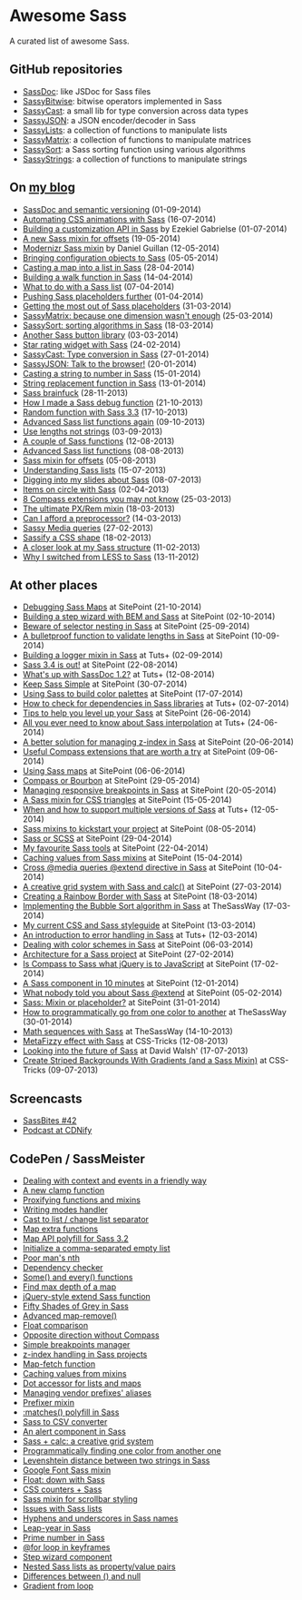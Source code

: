 # Awesome Sass

A curated list of awesome Sass.

## GitHub repositories

* [SassDoc](https://github.com/HugoGiraudel/SassDoc): like JSDoc for Sass files
* [SassyBitwise](https://github.com/HugoGiraudel/SassyBitwise): bitwise operators implemented in Sass
* [SassyCast](https://github.com/HugoGiraudel/SassyCast): a small lib for type conversion across data types
* [SassyJSON](https://github.com/HugoGiraudel/SassyJSON): a JSON encoder/decoder in Sass
* [SassyLists](https://github.com/Team-Sass/SassyLists): a collection of functions to manipulate lists
* [SassyMatrix](https://github.com/HugoGiraudel/SassyMatrix): a collection of functions to manipulate matrices
* [SassySort](https://github.com/HugoGiraudel/SassySort): a Sass sorting function using various algorithms
* [SassyStrings](https://github.com/Team-Sass/Sassy-Strings): a collection of functions to manipulate strings


## On [my blog](http://hugogiraudel.com)

* [SassDoc and semantic versioning](http://hugogiraudel.com/2014/09/01/sassdoc-and-semantic-versioning/) (01-09-2014)
* [Automating CSS animations with Sass](http://hugogiraudel.com/2014/07/16/automating-css-animations-with-sass/) (16-07-2014)
* [Building a customization API in Sass](http://hugogiraudel.com/2014/07/01/building-a-customization-api-in-sass/) by Ezekiel Gabrielse (01-07-2014)
* [A new Sass mixin for offsets](http://hugogiraudel.com/2014/05/19/new-offsets-sass-mixin/) (19-05-2014)
* [Modernizr Sass mixin](http://hugogiraudel.com/2014/05/12/modernizr-sass-mixin/) by Daniel Guillan (12-05-2014)
* [Bringing configuration objects to Sass](http://hugogiraudel.com/2014/05/05/bringing-configuration-objects-to-sass/) (05-05-2014)
* [Casting a map into a list in Sass](http://hugogiraudel.com/2014/04/28/casting-map-into-list/) (28-04-2014)
* [Building a walk function in Sass](http://hugogiraudel.com/2014/04/14/building-a-walk-function-in-sass/) (14-04-2014)
* [What to do with a Sass list](http://hugogiraudel.com/2014/04/07/what-to-do-with-a-sass-list/) (07-04-2014)
* [Pushing Sass placeholders further](http://hugogiraudel.com/2014/04/01/pushing-sass-placeholders-further/) (01-04-2014)
* [Getting the most out of Sass placeholders](http://hugogiraudel.com/2014/03/31/getting-the-most-out-of-sass-placeholders/) (31-03-2014)
* [SassyMatrix: because one dimension wasn't enough](http://hugogiraudel.com/2014/03/25/sassy-matrix-because-one-dimension-wasnt-enough/) (25-03-2014)
* [SassySort: sorting algorithms in Sass](http://hugogiraudel.com/2014/03/18/sassy-sort/) (18-03-2014)
* [Another Sass button library](http://hugogiraudel.com/2014/03/03/another-sass-button-library/) (03-03-2014)
* [Star rating widget with Sass](http://hugogiraudel.com/2014/02/24/star-rating-system-with-sass/) (24-02-2014)
* [SassyCast: Type conversion in Sass](http://hugogiraudel.com/2014/01/27/casting-types-in-sass/) (27-01-2014)
* [SassyJSON: Talk to the browser!](http://hugogiraudel.com/2014/01/20/json-in-sass/) (20-01-2014)
* [Casting a string to number in Sass](http://hugogiraudel.com/2014/01/15/sass-string-to-number/) (15-01-2014)
* [String replacement function in Sass](http://hugogiraudel.com/2014/01/13/sass-string-replacement-function/) (13-01-2014)
* [Sass brainfuck](http://hugogiraudel.com/2013/11/28/sass-brainfuck/) (28-11-2013)
* [How I made a Sass debug function](http://hugogiraudel.com/2013/10/21/sass-debug/) (21-10-2013)
* [Random function with Sass 3.3](http://hugogiraudel.com/2013/10/17/sass-random/) (17-10-2013)
* [Advanced Sass list functions again](http://hugogiraudel.com/2013/10/09/advanced-sass-list-functions-again/) (09-10-2013)
* [Use lengths not strings](http://hugogiraudel.com/2013/09/03/use-lengths-not-strings/) (03-09-2013)
* [A couple of Sass functions](http://hugogiraudel.com/2013/08/12/sass-functions/) (12-08-2013)
* [Advanced Sass list functions](http://hugogiraudel.com/2013/08/08/advanced-sass-list-functions/) (08-08-2013)
* [Sass mixin for offsets](http://hugogiraudel.com/2013/08/05/offsets-sass-mixin/) (05-08-2013)
* [Understanding Sass lists](http://hugogiraudel.com/2013/07/15/understanding-sass-lists/) (15-07-2013)
* [Digging into my slides about Sass](http://hugogiraudel.com/2013/07/08/digging-into-my-slides-sass/) (08-07-2013)
* [Items on circle with Sass](http://hugogiraudel.com/2013/04/02/items-on-circle/) (02-04-2013)
* [8 Compass extensions you may not know](http://hugogiraudel.com/2013/03/25/compass-extensions/) (25-03-2013)
* [The ultimate PX/Rem mixin](http://hugogiraudel.com/2013/03/18/ultimate-rem-mixin/) (18-03-2013)
* [Can I afford a preprocessor?](http://hugogiraudel.com/2013/03/14/css-preprocessors/) (14-03-2013)
* [Sassy Media queries](http://hugogiraudel.com/2013/02/27/sassy-media-queries/) (27-02-2013)
* [Sassify a CSS shape](http://hugogiraudel.com/2013/02/18/sass-mixin-star/) (18-02-2013)
* [A closer look at my Sass structure](http://hugogiraudel.com/2013/02/11/sass-structure/) (11-02-2013)
* [Why I switched from LESS to Sass](http://hugogiraudel.com/2012/11/13/less-to-sass/) (13-11-2012)

## At other places

* [Debugging Sass Maps](http://www.sitepoint.com/debugging-sass-maps/) at SitePoint (21-10-2014)
* [Building a step wizard with BEM and Sass](http://www.sitepoint.com/building-step-wizard-bem-sass/) at SitePoint (02-10-2014)
* [Beware of selector nesting in Sass](http://www.sitepoint.com/beware-selector-nesting-sass/) at SitePoint (25-09-2014)
* [A bulletproof function to validate lengths in Sass](http://www.sitepoint.com/bulletproof-function-validate-length-values-sass/) at SitePoint (10-09-2014)
* [Building a logger mixin in Sass](https://webdesign.tutsplus.com/tutorials/building-a-logger-mixin-in-sass--cms-22070) at Tuts+ (02-09-2014)
* [Sass 3.4 is out!](http://www.sitepoint.com/sass-3-4-is-out/) at SitePoint (22-08-2014)
* [What's up with SassDoc 1.2?](http://webdesign.tutsplus.com/articles/new-features-and-a-new-look-for-sassdoc--cms-21914) at Tuts+ (12-08-2014)
* [Keep Sass Simple](http://www.sitepoint.com/keep-sass-simple/) at SitePoint (30-07-2014)
* [Using Sass to build color palettes](http://www.sitepoint.com/using-sass-build-color-palettes/) at SitePoint (17-07-2014)
* [How to check for dependencies in Sass libraries](http://webdesign.tutsplus.com/tutorials/how-to-check-for-dependencies-in-sass-libraries--cms-21558?_ga=1.200178030.119067414.1397820966) at Tuts+ (02-07-2014)
* [Tips to help you level up your Sass](http://www.sitepoint.com/tips-help-level-up-sass/) at SitePoint (26-06-2014)
* [All you ever need to know about Sass interpolation](http://webdesign.tutsplus.com/tutorials/all-you-ever-need-to-know-about-sass-interpolation--cms-21375) at Tuts+ (24-06-2014)
* [A better solution for managing z-index in Sass](http://www.sitepoint.com/better-solution-managing-z-index-sass/) at SitePoint (20-06-2014)
* [Useful Compass extensions that are worth a try](http://www.sitepoint.com/compass-extensions-worth-a-try/) at SitePoint (09-06-2014)
* [Using Sass maps](http://www.sitepoint.com/using-sass-maps/) at SitePoint (06-06-2014)
* [Compass or Bourbon](http://www.sitepoint.com/compass-or-bourbon-sass-frameworks/#comments) at SitePoint (29-05-2014)
* [Managing responsive breakpoints in Sass](http://www.sitepoint.com/managing-responsive-breakpoints-sass/) at SitePoint (20-05-2014)
* [A Sass mixin for CSS triangles](http://www.sitepoint.com/sass-mixin-css-triangles/) at SitePoint (15-05-2014)
* [When and how to support multiple versions of Sass](http://webdesign.tutsplus.com/articles/when-and-how-to-support-multiple-versions-of-sass--cms-20935) at Tuts+ (12-05-2014)
* [Sass mixins to kickstart your project](http://www.sitepoint.com/sass-mixins-kickstart-project/) at SitePoint (08-05-2014)
* [Sass or SCSS](http://www.sitepoint.com/whats-difference-sass-scss/) at SitePoint (29-04-2014)
* [My favourite Sass tools](http://www.sitepoint.com/my-favorite-sass-tools/) at SitePoint (22-04-2014)
* [Caching values from Sass mixins](http://www.sitepoint.com/caching-values-sass-mixins/) at SitePoint (15-04-2014)
* [Cross @media queries @extend directive in Sass](http://www.sitepoint.com/cross-media-query-extend-sass/) at SitePoint (10-04-2014)
* [A creative grid system with Sass and calc()](http://www.sitepoint.com/creative-grid-system-sass-calc/) at SitePoint (27-03-2014)
* [Creating a Rainbow Border with Sass](http://www.sitepoint.com/rainbow-border-with-sass/) at SitePoint (18-03-2014)
* [Implementing the Bubble Sort algorithm in Sass](thesassway.com/advanced/implementing-bubble-sort-with-sass) at TheSassWay (17-03-2014)
* [My current CSS and Sass styleguide](http://www.sitepoint.com/css-sass-styleguide/) at SitePoint (13-03-2014)
* [An introduction to error handling in Sass](http://webdesign.tutsplus.com/tutorials/an-introduction-to-error-handling-in-sass--cms-19996) at Tuts+ (12-03-2014)
* [Dealing with color schemes in Sass](http://www.sitepoint.com/dealing-color-schemes-sass/) at SitePoint (06-03-2014)
* [Architecture for a Sass project](http://www.sitepoint.com/architecture-sass-project/) at SitePoint (27-02-2014)
* [Is Compass to Sass what jQuery is to JavaScript](http://www.sitepoint.com/compass-sass-jquery-javascript/) at SitePoint (17-02-2014)
* [A Sass component in 10 minutes](http://www.sitepoint.com/sass-component-10-minutes/) at SitePoint (12-01-2014)
* [What nobody told you about Sass @extend](http://www.sitepoint.com/sass-extend-nobody-told-you/) at SitePoint (05-02-2014)
* [Sass: Mixin or placeholder?](www.sitepoint.com/sass-mixin-placeholder/) at SitePoint (31-01-2014)
* [How to programmatically go from one color to another](http://thesassway.com/advanced/how-to-programtically-go-from-one-color-to-another-in-sass) at TheSassWay (30-01-2014)
* [Math sequences with Sass](http://thesassway.com/advanced/math-sequences-with-sass) at TheSassWay (14-10-2013)
* [MetaFizzy effect with Sass](http://css-tricks.com/metafizzy-effect-with-sass/) at CSS-Tricks (12-08-2013)
* [Looking into the future of Sass](http://davidwalsh.name/future-sass) at David Walsh' (17-07-2013)
* [Create Striped Backgrounds With Gradients (and a Sass Mixin)](http://css-tricks.com/striped-background-gradients/) at CSS-Tricks (09-07-2013)

## Screencasts

* [SassBites #42](https://www.youtube.com/watch?v=H6Y9r49InXo&feature=youtu.be)
* [Podcast at CDNify](https://cdnify.com/blog/sassdoc-document-sass-files-functions-mixins/)

## CodePen / SassMeister

* [Dealing with context and events in a friendly way](https://sassmeister.com/gist/2f733e56552243ac9881)
* [A new clamp function](https://sassmeister.com/gist/8d24cb970d1b5f90841a)
* [Proxifying functions and mixins](https://sassmeister.com/gist/dda526ebe495b37714f2)
* [Writing modes handler](http://sassmeister.com/gist/55ed62df060dfb39b614)
* [Cast to list / change list separator](http://sassmeister.com/gist/59eebf613a953839e282)
* [Map extra functions](http://sassmeister.com/gist/f1fa4869678a4f16979c)
* [Map API polyfill for Sass 3.2](http://sassmeister.com/gist//95d78632dc2e02b905ba)
* [Initialize a comma-separated empty list](http://sassmeister.com/gist/a9e554b0e1a72a84fec7)
* [Poor man's nth](http://sassmeister.com/gist/4326faf54855d9e42ff2)
* [Dependency checker](http://sassmeister.com/gist/b7946f09300c1cd9abf0)
* [Some() and every() functions](http://sassmeister.com/gist/b94b72435717a759d37f)
* [Find max depth of a map](http://sassmeister.com/gist/3f1a07fd2703af2e4fef)
* [jQuery-style extend Sass function](http://sassmeister.com/gist/7525f0546479acd1d6e1)
* [Fifty Shades of Grey in Sass](http://sassmeister.com/gist/a7c097629b60c41fb259)
* [Advanced map-remove()](http://sassmeister.com/gist/11495287)
* [Float comparison](http://sassmeister.com/gist/11286934)
* [Opposite direction without Compass](http://sassmeister.com/gist/11035501)
* [Simple breakpoints manager](http://sassmeister.com/gist/11039956)
* [z-index handling in Sass projects](http://sassmeister.com/gist/11172138)
* [Map-fetch function](http://sassmeister.com/gist/9933331)
* [Caching values from mixins](http://sassmeister.com/gist/10625439)
* [Dot accessor for lists and maps](http://sassmeister.com/gist/9931274)
* [Managing vendor prefixes' aliases](http://sassmeister.com/gist/9685761)
* [Prefixer mixin](http://sassmeister.com/gist/9431719)
* [:matches() polyfill in Sass](http://sassmeister.com/gist/9481816)
* [Sass to CSV converter](http://sassmeister.com/gist/9327085)
* [An alert component in Sass](http://codepen.io/HugoGiraudel/pen/Dzloe)
* [Sass + calc: a creative grid system](http://codepen.io/HugoGiraudel/pen/hEaFt)
* [Programmatically finding one color from another one](http://codepen.io/HugoGiraudel/pen/gHEkA)
* [Levenshtein distance between two strings in Sass](http://sassmeister.com/gist/8334461)
* [Google Font Sass mixin](http://codepen.io/HugoGiraudel/pen/aEzLf)
* [Float: down with Sass](http://codepen.io/HugoGiraudel/pen/AxmBK)
* [CSS counters + Sass](http://codepen.io/HugoGiraudel/pen/mnavc)
* [Sass mixin for scrollbar styling](http://codepen.io/HugoGiraudel/pen/KFDuB)
* [Issues with Sass lists](http://codepen.io/HugoGiraudel/pen/kDvua)
* [Hyphens and underscores in Sass names](http://codepen.io/HugoGiraudel/pen/pJKek)
* [Leap-year in Sass](http://codepen.io/HugoGiraudel/pen/qrjmd)
* [Prime number in Sass](http://codepen.io/HugoGiraudel/pen/wiFHk)
* [@for loop in keyframes](http://codepen.io/HugoGiraudel/pen/Jyimb)
* [Step wizard component](http://codepen.io/HugoGiraudel/pen/scluw)
* [Nested Sass lists as property/value pairs](http://codepen.io/HugoGiraudel/pen/yGFri)
* [Differences between () and null](http://codepen.io/HugoGiraudel/pen/gaBhe)
* [Gradient from loop](http://codepen.io/HugoGiraudel/pen/poJxy)
